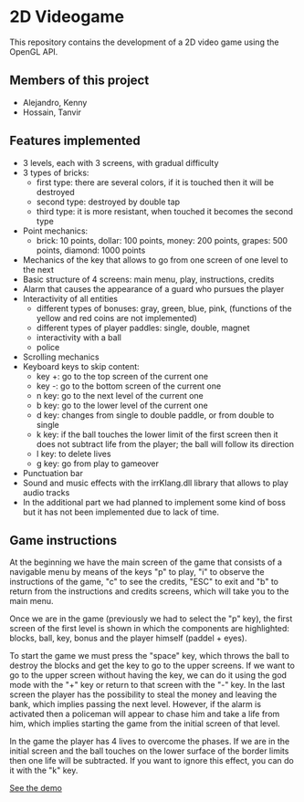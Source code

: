 # 2D Videogame
This repository contains the development of a 2D video game using the OpenGL API.

## Members of this project
- Alejandro, Kenny
- Hossain, Tanvir

## Features implemented
- 3 levels, each with 3 screens, with gradual difficulty
- 3 types of bricks:
    - first type: there are several colors, if it is touched then it will be destroyed
    - second type: destroyed by double tap
    - third type: it is more resistant, when touched it becomes the second type
- Point mechanics:
    - brick: 10 points, dollar: 100 points, money: 200 points, grapes: 500 points, diamond: 1000 points
- Mechanics of the key that allows to go from one screen of one level to the next
- Basic structure of 4 screens: main menu, play, instructions, credits
- Alarm that causes the appearance of a guard who pursues the player
- Interactivity of all entities
    - different types of bonuses: gray, green, blue, pink, (functions of the yellow and red coins are not implemented)
    - different types of player paddles: single, double, magnet 
    - interactivity with a ball
    - police
- Scrolling mechanics
- Keyboard keys to skip content:
    - key +: go to the top screen of the current one
    - key -: go to the bottom screen of the current one
    - n key: go to the next level of the current one
    - b key: go to the lower level of the current one
    - d key: changes from single to double paddle, or from double to single
    - k key: if the ball touches the lower limit of the first screen then it does not subtract life from the player; the ball will follow its direction
    - l key: to delete lives
    - g key: go from play to gameover
- Punctuation bar
- Sound and music effects with the irrKlang.dll library that allows to play audio tracks
- In the additional part we had planned to implement some kind of boss but it has not been implemented due to lack of time. 

## Game instructions
At the beginning we have the main screen of the game that consists of a navigable menu by means of the keys "p" to play, "i" to observe the instructions of the game, "c" to see the credits, "ESC" to exit and "b" to return from the instructions and credits screens, which will take you to the main menu.

Once we are in the game (previously we had to select the "p" key), the first screen of the first level is shown in which the components are highlighted: blocks, ball, key, bonus and the player himself (paddel + eyes).

To start the game we must press the "space" key, which throws the ball to destroy the blocks and get the key to go to the upper screens. If we want to go to the upper screen without having the key, we can do it using the god mode with the "+" key or return to that screen with the "-" key. In the last screen the player has the possibility to steal the money and leaving the bank, which implies passing the next level. However, if the alarm is activated then a policeman will appear to chase him and take a life from him, which implies starting the game from the initial screen of that level.

In the game the player has 4 lives to overcome the phases. If we are in the initial screen and the ball touches on the lower surface of the border limits then one life will be subtracted. If you want to ignore this effect, you can do it with the "k" key.

[See the demo](demo.avi)